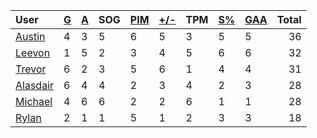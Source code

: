| User | [G](https://github.com/rylancole/world-juniors/blob/master/STANDINGS.md#goals) | [A](https://github.com/rylancole/world-juniors/blob/master/STANDINGS.md#assists) | SOG | [PIM](https://github.com/rylancole/world-juniors/blob/master/STANDINGS.md#penalties-in-minutes) | [+/-](https://github.com/rylancole/world-juniors/blob/master/STANDINGS.md#plus--minus) | TPM | [S%](https://github.com/rylancole/world-juniors/blob/master/STANDINGS.md#save-percentage) | [GAA](https://github.com/rylancole/world-juniors/blob/master/STANDINGS.md#goals-against-average) | Total |
| :--- | ---- | ---- | ---- | ---- | ---- | ---- | ---- | ---- |  -----: |
| [Austin](https://github.com/rylancole/world-juniors/blob/master/ROSTERS.md#Austin) | 4 | 3 | 5 | 6 | 5 | 3 | 5 | 5 | 36 |
| [Leevon](https://github.com/rylancole/world-juniors/blob/master/ROSTERS.md#Leevon) | 1 | 5 | 2 | 3 | 4 | 5 | 6 | 6 | 32 |
| [Trevor](https://github.com/rylancole/world-juniors/blob/master/ROSTERS.md#Trevor) | 6 | 2 | 3 | 5 | 6 | 1 | 4 | 4 | 31 |
| [Alasdair](https://github.com/rylancole/world-juniors/blob/master/ROSTERS.md#Alasdair) | 6 | 4 | 4 | 2 | 3 | 4 | 2 | 3 | 28 |
| [Michael](https://github.com/rylancole/world-juniors/blob/master/ROSTERS.md#Michael) | 4 | 6 | 6 | 2 | 2 | 6 | 1 | 1 | 28 |
| [Rylan](https://github.com/rylancole/world-juniors/blob/master/ROSTERS.md#Rylan) | 2 | 1 | 1 | 5 | 1 | 2 | 3 | 3 | 18 |

